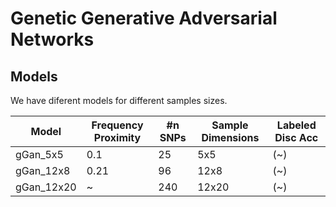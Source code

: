 # Genetic Generative Adversarial Networks

## Models

We have diferent models for different samples sizes. 

| Model      | Frequency Proximity | #n SNPs | Sample Dimensions | Labeled Disc Acc |
| ---------- | ------------------- | ------- | ----------------- | ---------------- |
| gGan_5x5   | 0.1                 | 25      | 5x5               | (~)              |
| gGan_12x8  | 0.21                | 96      | 12x8              | (~)              |
| gGan_12x20 | ~                   | 240     | 12x20             | (~)              |

